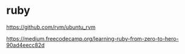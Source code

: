 # ruby
https://github.com/rvm/ubuntu_rvm


https://medium.freecodecamp.org/learning-ruby-from-zero-to-hero-90ad4eecc82d

